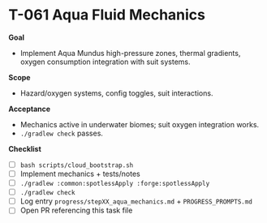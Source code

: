 # T-061 Aqua Fluid Mechanics

**Goal**

- Implement Aqua Mundus high-pressure zones, thermal gradients, oxygen consumption integration with suit systems.

**Scope**

- Hazard/oxygen systems, config toggles, suit interactions.

**Acceptance**

- Mechanics active in underwater biomes; suit oxygen integration works.
- `./gradlew check` passes.

**Checklist**

- [ ] `bash scripts/cloud_bootstrap.sh`
- [ ] Implement mechanics + tests/notes
- [ ] `./gradlew :common:spotlessApply :forge:spotlessApply`
- [ ] `./gradlew check`
- [ ] Log entry `progress/stepXX_aqua_mechanics.md` + `PROGRESS_PROMPTS.md`
- [ ] Open PR referencing this task file
